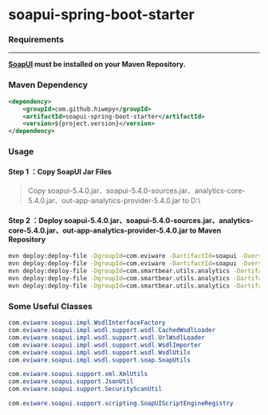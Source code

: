 # soapui-spring-boot-starter

### Requirements
------------
**[SoapUI](https://github.com/SmartBear/soapui) must be installed on your Maven Repository.**

### Maven Dependency

``` xml
<dependency>
	<groupId>com.github.hiwepy</groupId>
	<artifactId>soapui-spring-boot-starter</artifactId>
	<version>${project.version}</version>
</dependency>
```

### Usage

#### Step 1 ：Copy SoapUI Jar Files

> Copy soapui-5.4.0.jar、soapui-5.4.0-sources.jar、analytics-core-5.4.0.jar、out-app-analytics-provider-5.4.0.jar to D:\

#### Step 2 ：Deploy soapui-5.4.0.jar、soapui-5.4.0-sources.jar、analytics-core-5.4.0.jar、out-app-analytics-provider-5.4.0.jar to Maven Repository

```bash
mvn deploy:deploy-file -DgroupId=com.eviware -DartifactId=soapui -Dversion=5.4.0 -Dpackaging=jar -Dfile=D:\soapui-5.4.0.jar -Durl=${repositoryUrl} -DrepositoryId=${repositoryId}
mvn deploy:deploy-file -DgroupId=com.eviware -DartifactId=soapui -Dversion=5.4.0 -Dpackaging=jar -Dfile=D:\soapui-5.4.0-sources.jar -Dclassifier=sources -Durl=${repositoryUrl} -DrepositoryId=${repositoryId}
mvn deploy:deploy-file -DgroupId=com.smartbear.utils.analytics -DartifactId=smartbear-analytics -Dversion=5.4.0 -Dpackaging=pom -Dfile=D:\smartbear-analytics-5.4.0.pom -Durl=${repositoryUrl} -DrepositoryId=${repositoryId}
mvn deploy:deploy-file -DgroupId=com.smartbear.utils.analytics -DartifactId=analytics-core -Dversion=5.4.0 -Dpackaging=jar -Dfile=D:\analytics-core-5.4.0.jar -Durl=${repositoryUrl} -DrepositoryId=${repositoryId}
mvn deploy:deploy-file -DgroupId=com.smartbear.utils.analytics -DartifactId=out-app-analytics-provider -Dversion=5.4.0 -Dpackaging=jar -Dfile=D:\out-app-analytics-provider-5.4.0.jar -Durl=${repositoryUrl} -DrepositoryId=${repositoryId}
```

### Some Useful Classes

```java
com.eviware.soapui.impl.WsdlInterfaceFactory
com.eviware.soapui.impl.wsdl.support.wsdl.CachedWsdlLoader
com.eviware.soapui.impl.wsdl.support.wsdl.UrlWsdlLoader
com.eviware.soapui.impl.wsdl.support.wsdl.WsdlImporter
com.eviware.soapui.impl.wsdl.support.wsdl.WsdlUtils
com.eviware.soapui.impl.wsdl.support.soap.SoapUtils

com.eviware.soapui.support.xml.XmlUtils
com.eviware.soapui.support.JsonUtil
com.eviware.soapui.support.SecurityScanUtil

com.eviware.soapui.support.scripting.SoapUIScriptEngineRegistry
```

